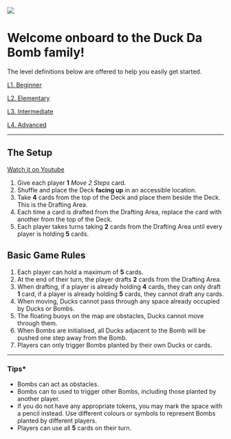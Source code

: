 ![](http://duckdabomb.com/manual/lite-version-2.png)

# Welcome onboard to the Duck Da Bomb family!
The level definitions below are offered to help you easily get started.

[L1.     Beginner](https://github.com/Duck-Da-Bomb/Paper-Duck/wiki/L1.-Beginner)

[L2.     Elementary](https://github.com/Duck-Da-Bomb/Paper-Duck/wiki/L2.-Elementary)

[L3.     Intermediate](https://github.com/Duck-Da-Bomb/Paper-Duck/wiki/L3.-Intermediate)

[L4.     Advanced](https://github.com/Duck-Da-Bomb/Paper-Duck/wiki/L4.-Advanced)
***


## The Setup

[Watch it on Youtube](https://www.youtube.com/watch?v=feeAAJLSqjw)

1. Give each player **1** _Move 2 Steps_ card.
1. Shuffle and place the Deck **facing up** in an accessible location.
1. Take **4** cards from the top of the Deck and place them beside the Deck. This is the Drafting Area. 
1. Each time a card is drafted from the Drafting Area, replace the card with another from the top of the Deck.
1. Each player takes turns taking **2** cards from the Drafting Area until every player is holding **5** cards.

## Basic Game Rules
1. Each player can hold a maximum of **5** cards.
1. At the end of their turn, the player drafts **2** cards from the Drafting Area.
1. When drafting, if a player is already holding **4** cards, they can only draft **1** card, if a player is already holding **5** cards, they cannot draft any cards.
1. When moving, Ducks cannot pass through any space already occupied by Ducks or Bombs.
1. The floating buoys on the map are obstacles, Ducks cannot move through them. 
1. When Bombs are initialised, all Ducks adjacent to the Bomb will be pushed one step away from the Bomb.
1. Players can only trigger Bombs planted by their own Ducks or cards. 


***


### Tips* 
* Bombs can act as obstacles.
* Bombs can to used to trigger other Bombs, including those planted by another player. 
* If you do not have any appropriate tokens, you may mark the space with a pencil instead. Use different colours or symbols to represent Bombs planted by different players. 
* Players can use all **5** cards on their turn.

